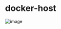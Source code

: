 # docker-host
![image](https://user-images.githubusercontent.com/119116574/236311316-30daaa80-f811-43fc-b93a-707d56b026df.png)
